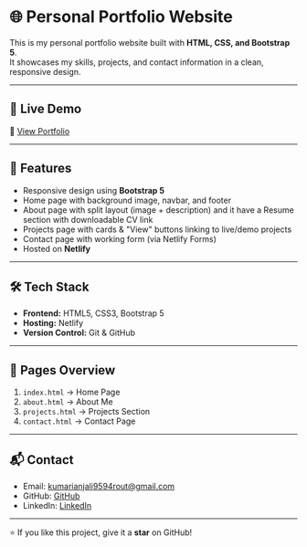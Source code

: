 # 🌐 Personal Portfolio Website

This is my personal portfolio website built with **HTML, CSS, and Bootstrap 5**.  
It showcases my skills, projects, and contact information in a clean, responsive design.

---

## 🚀 Live Demo

🔗 [View Portfolio](https://kumarianjali-portfolio.netlify.app/)

---

## 📌 Features

- Responsive design using **Bootstrap 5**
- Home page with background image, navbar, and footer
- About page with split layout (image + description) and it have a Resume section with downloadable CV link
- Projects page with cards & "View" buttons linking to live/demo projects
- Contact page with working form (via Netlify Forms)
- Hosted on **Netlify**

---

## 🛠️ Tech Stack

- **Frontend:** HTML5, CSS3, Bootstrap 5
- **Hosting:** Netlify
- **Version Control:** Git & GitHub

---

## 📂 Pages Overview

1. `index.html` → Home Page
2. `about.html` → About Me
3. `projects.html` → Projects Section
4. `contact.html` → Contact Page

---

## 📬 Contact

- Email: kumarianjali9594rout@gmail.com
- GitHub: [GitHub](https://github.com/KumariAnjaliRout/Portfolio-new)
- LinkedIn: [LinkedIn](https://www.linkedin.com/in/kumari-anjali-rout0806)

---

⭐ If you like this project, give it a **star** on GitHub!
